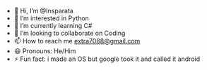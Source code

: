 - 👋 Hi, I’m @Insparata
- 👀 I’m interested in Python
- 🌱 I’m currently learning C#
- 💞️ I’m looking to collaborate on Coding
- 📫 How to reach me extra7088@gmail.com
- 😄 Pronouns: He/Him
- ⚡ Fun fact: i made an OS but google took it and called it android
